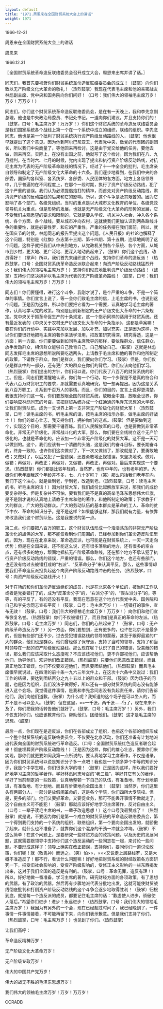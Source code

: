 ```yaml
---
layout: default
title: "1971.周恩来在全国财贸系统大会上的讲话"
weight: 1971
---
```


1966-12-31

周恩来在全国财贸系统大会上的讲话

周恩来

1966.12.31

〖全国财贸系统革命造反联络委员会召开成立大会，周恩来出席并讲了话。〗

同志们，我首先要祝贺你们财贸系统革命造反联络委员会的成立！（鼓掌）向你们致以无产阶级文化大革命的敬礼！（热烈鼓掌）我现在代表毛主席和他的亲密战友林彪副主席、党中央和国务院向你们问好！（口号：我们伟大的领袖毛主席万岁！万岁！万万岁！）

同志们，你们这个财贸系统革命造反联络委员会，是在有一天晚上，我和李先念副总理，他也是中央政治局委员、书记处书记，一道向你们建议，并且支持你们的！（鼓掌，口号：毛主席万岁！万万岁！）你们这个财贸系统的革命造反联络委员会是我们国家系统各个战线上第一个在一个系统中成立的组织，联络的组织。李先念同志，他也是第一个批判了财贸系统执行资产阶级反动路线的人，（鼓掌）他也很早就提出了这个意见。因为他到阿尔巴尼亚去，代表党中央，做党的代表团的副团长，所以我们中央商量了，等他回来再检讨。这是由于党交给他的任务，要他去做，回来再交。实际上，在没有出国之前，他就写了这个检讨。因为我们在八、九月批判，在当时六、七月的时候，党内出现了提出和执行资产阶级反动路线，对抗毛主席为代表的无产阶级革命路线的情况下，经过了十一中全会的批判，毛主席亲自领导和制定了无产阶级文化大革命的十六条。我们逐步地看到，在我们中央的各部委，国家的各科室、各系统罗、各部委、人民团体的各方面，地方上各级领导中，几乎普遍的在不同程度上，在那个一段时期，执行了资产阶级反动路线，犯了这个严重的错误。我们认为必须提倡炮打的精神，而首先对资产阶级反动路线，肃清资产阶级的反动路线的后果和它的影响。所以，这个斗争是及其艰苦的。因为它影响了各个部门，各级党组织。当时的重点是以大城市文化教育的单位、各级党政领导机关为重点，但是形势的发展，也就是无产阶级文化大革命的形势的发展，它不受我们主观愿望的要求和限制的，它就是要从学校、机关冲入社会，冲入各个系统、各个方面、各个战线，要从城市冲向农村，这就使我们更加认识到两条路线斗争的重要性，就是必要性罗，和它的严重性。严重的任务摆在我们面前。所以，就在国庆节的时候，林彪同志的报告里提出这个问题。《人民日报》的社论也解释了这个问题，特别是《红旗》杂志第十三期、第十四期、第十五期，连续地阐明了这个问题。这样子就把我们从中央到地方，从党政机关到各个系统、各个方面，从城市到乡村，更大地、更广泛地、更深入地动员起来了。（鼓掌）你们这个战线，动员得好！（掌声）所以，我们首先来组织这个战线，支持你们革命的造反派！（热烈鼓掌，口号：全国财贸系统革命造反派联合起来！向资产阶级反动路线猛烈开火！我们伟大的领袖毛主席万岁！）支持你们彻底地批判资产阶级反动路线！（鼓掌）支持你们坚决拥护以毛主席为代表的无产阶级革命路线！（鼓掌，口号：我们伟大的领袖毛主席万岁！万万岁！）

同志们！你们要懂得，进行这个斗争，我刚才说了，是个严重的斗争，不是一个简单的事情。你们宣言上说了，等一会你们致毛主席的信，上毛主席的书，也说到这个问题。正是因为这样，所以你们要把它看为一个需要，认真地学习毛主席的著作，认真地学习党的政策，特别是目前新制定的无产阶级文化大革命的十六条规定。党中央关于抓革命促生产的十条规定，这一个指示同样的适用于财贸系统。还有最近发表的《中央关于农村无产阶级文化大革命的十条指示》，这都是草案嘛！要在你们的行动中、实践中来加以发展、加以补充、加以充实。正是因为这样，所以你们要很好地把毛主席的著作来活学活用，把政策研究得深，研究得透，这是一方面；另一方面，你们更要做到如同毛主席教导的那样，要依靠群众，信任群众，放手发动群众，相信群众能够自己教育自己，自己解放自己。（鼓掌）这就是林彪同志发挥毛主席的思想所说所要吃透两头，上请教于毛主席和他的著作和他所制定的政策，下请教于群众。你们是群众，我们要向你们学习。（鼓掌）但是，你们仅仅是群众中的一部分，还有更广大的群众在你们的背后，你们应该向他们学习。（热烈鼓掌）你们提出的方针，你们可以说，你们代表了八百万的财贸系统的职工。但是，同志们要清醒地认识，你们每一个行动，每一个步骤是不是真的符合和代表八百万财贸职工的要求，那就需要认真地研究，想一想再提出。因为这是关系到八百万职工，关系到千百万人的事情。而且，你们的目的，宣言上说得更清楚。我很支持你们这一句，你们要放眼全国的财贸系统，放眼全中国，放眼全世界，你们要响应林彪同志的号召，誓把财贸系统办成一个红通通的毛泽东思想的大学校，让我们财贸队伍，成为一支世界上第一支非常无产阶级化的财贸大军！（热烈鼓掌，口号：读毛主席的书，听毛主席的话，按毛主席的指示办事，做毛主席的好战士！）你们的雄心壮志，我支持你们，拥护你们的这点。（鼓掌）但是要做到这个，实现这个目的，那需要千锤百炼。我们人民解放军的口号，也是要做到非常革命化，非常无产阶级化，非常战斗化的大军。那么，你们要在全线树立这个无产阶级化的，也就是革命化的，应该加一个非常无产阶级化的财贸大军。这不是一天可以做到的。这个，我们应该有一个清醒的头脑，这是我们的奋斗目标，要长期奋斗的，终身一致的。也许你们这次做对了，下一次又做错了，那改就是了，要勇敢地改；又做对了，以后又犯了一些错误，还要勇敢地正视错误，来坚决地改。做对，做错；再做对，再改正；再做对，又做错，再改正，再做对。最后来实现这一个要求。（热烈鼓掌）你们都是比较年轻的，当然罗，也有中年的，也有老年的罗。大概你们老年跟我这个年龄差不多，七、八十岁吧？（笑）那么包括我们老年在内，我们下这个决心，就是做到老，学到老，改造到老。（热烈鼓掌，口号：读毛主席的书，听毛主席的话！）因为财贸大军，我们成份比起解放军来说，那我们的成份要复杂得多。但是复杂并不可怕，要看我们是不是真的高举毛泽东思想伟大红旗，是不是刚才说的认真地上请教于主席和他的著作，和他所制定的政策；下求教于广大的群众，广大的劳动群众。广大的劳动队伍的基本群众是革命的工人、革命的贫下中农、革命的知识分子。是不是这样？如果能够这样，那我们就有力量，有依靠来改造我们这个财贸队伍。这是我要说的第一点。

第二点，你们要把八百万的职工，这个财贸队伍形成一个浩浩荡荡的非常无产阶级革命化的雄伟的大军，那不能仅看到你们周围的，已经参加到你们革命造反队伍里的。因为，现在在北京来说，革命造反派，也可能是在财贸系统上，一天一天走向优势；但是在全国来说，还不能这么说，还有很多落后的地方，还有很多的空白点，还有很多的地方，顽固地抵抗无产阶级革命路线，还在那个地方不承认犯了执行资产阶级反动路线的错误，严重的错误。那么，你们这个地方，也还有些部门，也还没有给过去被错打成的“右派”、“反革命分子”来认真平反。那么，这些事情却要我们革命造反派担负起这个向资产阶级反动路线冲击的任务。（热烈鼓掌，口号：向资产阶级反动路线开火！）

对于在场的和你们革命造反派组织的成员，也是在北京各个单位的，被当时工作队或者是党委错打了的，成为“反革命分子”的，“右派分子”的，“假左派分子”的，等等，有的平反了，有的还没有平反。我现在愿意在这个地方代表党中央、国务院和自己和李先念同志宣布平反！（鼓掌，口号：毛主席万岁！）一切错打的事件，宣布无效！（鼓掌，口号：我们伟大的领袖毛主席万岁！万万岁！）向你们和他们宣布恢复名誉。（热烈鼓掌）你们不仅被错打了，而且你们是真正的革命的左派。（热烈鼓掌，口号：毛主席万岁！）同志们，你们的心热起来了！（鼓掌，口号：无产阶级革命造反万岁！）另一方面，你们要想到，还有更多的，也许在北京不是最多的，但是有些部门还不少，过去受犯错误路线的领导的蒙蔽，甚至于跟得最紧的广大的群众，他们也是群众。他们曾经做了保守派，支持了当时的领导，支持了和当时领导在一起的资产阶级反动路线。那么现在呢？认识了自己的错误，受蒙蔽的错误，那么我们应该采取什么态度呢？不应该歧视他们，更不许鄙视他们，应该帮助他们，劝导他们，欢迎他们改正错误。（热烈鼓掌）只要他们愿意改正错误，而且真正地改正错误，你们不仅要欢迎他们，而且要团结他们。（热烈鼓掌）而且毛主席很早就说过，在四清的前十条一九六三年文件上，在这次十六条中又说过：我们工作的结果，要达到团结百分之九十五以上的群众和干部。（鼓掌）因为场子的问题，也是因为组织，我们没法子做得好，所以还有一部分财贸系统的同志没有能够进入这个会场。我觉得这件事情，是我和李先念同志没有负起责任来，请你们告诉他们，我们向他们道歉。（鼓掌）为什么呢？我知道的这个场子是可以坐人的，而并不是不可以坐人。（鼓掌）但在这里，××一千张，两千张……行了，现在来来不及了，你们把我的话转告他们就好了。（鼓掌，口号：毛主席万岁！）另外，我们不仅支持你们，也应该教育他们，帮助他们，团结他们。（鼓掌）这才是毛主席的思想。（鼓掌）

最后一点，你们现在是造反派，你们在各部成立了组织，也把这个各部的组织形成一个整个财贸系统的造反联络委员会，不仅要在北京活动，你们还准备有计划地派出代表向全国的财贸系统进行革命造反。（口号：全国财贸系统红色造反者联合起来！彻底埋葬资产阶级反动路线！）正是因为这样，你们的雄心壮志，要靠你们来实现，那你们就更要如同我第一点所说的，要认真地学习主席著作，不仅是语录。因为你们财贸系统可以说是知识分子多一点吧！我也是一个顶多算个中等的知识分子，我是个中学生哩，你们很多大学的哩！（鼓掌）正是因为这样，所以我们要好好地学习主席的哲学著作，学好林彪同志号召的“老三篇”，学好其它有关的著作，学好了当前制定的一些政策，认真地整顿一下自己的队伍，有准备地、有计划地前进，有准备地、有计划地、而且有步骤地向全国出发！（鼓掌）当然罗，你们这里头有两部分人，一部分是放假闹革命的，这是各个学院，你们四所大专院校。但是，更多的部门，他们又要抓革命，又要促业务，那可不能丢开事情不做就走了。这个自由主义可不能犯！（鼓掌）那就应该好好地学习主席著作，反对自由主义。（口号：一辈子读毛主席的书，一辈子改造思想！）这个口号我最赞成了！（热烈鼓掌）就是说，不要因为你们是第一个成立的财贸系统的革命造反联络委员会，第一个得到我们支持的一个系统的组织，联络组织，第一个要向全国出发的，就骄傲了起来，就什么也不准备了，就靠你们这个混身的干劲一冲就会冲垮。（鼓掌）不这么简单！在这个问题上，是要研究一些财贸方面的政策问题，以及历史的发展问题，这就需要跟领导中支持你们这个造反运动的一些同志在一起，来讨论一些问题。不要形成这样子：领导上确实在改正错误，支持你们，要同你们一道讨论政策，你们呢！就（敬鬼神）而远之。（笑）怕××，×××又说走上层路线罗，又是大概不准造反了！那不行，看谈什么问题嘛！好好地把财贸系统的财经政策各方面研究一下，把受旧社会影响的，受资产阶级影响的，受修正主义影响的一些东西揭发出来，这对于我们全国的造反是有利的。（鼓掌，口号：革命无罪，造反有理！）所以，好好地做一番准备，学习主席的著作，研究财经方面的各项政策。有了思想的武器，有了政治的武器，然后再有步骤地派代表分批地出发，这就可能使财贸战线彻底批判和打倒资产阶级反动路线的这个斗争会逐步地取得胜利！（鼓掌）归根到底，就是每一个造反派的成员，都要记住毛主席的话：“歉虚使人进步，骄傲使人落后。”希望你们进步！进步！永远进步！（热烈鼓掌，口号：我们伟大的领袖毛主席万岁！）我因为有另外的一个会，现在已经超过时间了，我已经晚到了，一件事情一件事情接着，不可能再留下来，向你们表示歉意。但是我们支持了你们，（热烈鼓掌，口号：毛主席万岁！）也见到了你们。（热烈鼓掌）

让我们高呼：

革命造反精神万岁！

无产阶级文化大革命万岁！

无产阶级专政万岁！

伟大的中国共产党万岁！

伟大的战无不胜的毛泽东思想万岁！

我们伟大的领袖毛主席万岁！万岁！万万岁！

CCRADB

